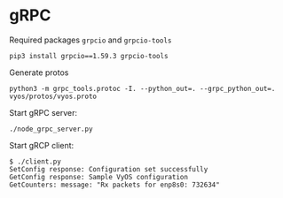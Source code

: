 # gRPC

Required packages `grpcio` and `grpcio-tools`
```shell
pip3 install grpcio==1.59.3 grpcio-tools
```

Generate protos
```shell
python3 -m grpc_tools.protoc -I. --python_out=. --grpc_python_out=. vyos/protos/vyos.proto
```

Start gRPC server:
```shell
./node_grpc_server.py
```

Start gRCP client:
```
$ ./client.py 
SetConfig response: Configuration set successfully
GetConfig response: Sample VyOS configuration
GetCounters: message: "Rx packets for enp8s0: 732634"

```